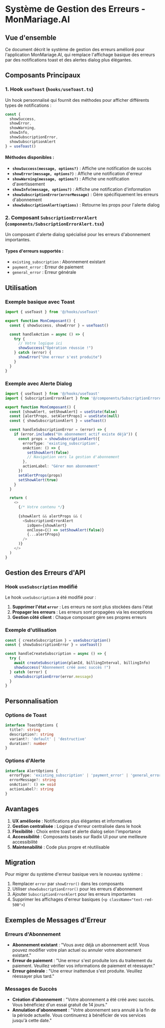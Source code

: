 # Système de Gestion des Erreurs - MonMariage.AI

## Vue d'ensemble

Ce document décrit le système de gestion des erreurs amélioré pour l'application MonMariage.AI, qui remplace l'affichage basique des erreurs par des notifications toast et des alertes dialog plus élégantes.

## Composants Principaux

### 1. Hook `useToast` (`hooks/useToast.ts`)

Un hook personnalisé qui fournit des méthodes pour afficher différents types de notifications :

```typescript
const { 
  showSuccess, 
  showError, 
  showWarning, 
  showInfo, 
  showSubscriptionError,
  showSubscriptionAlert 
} = useToast()
```

#### Méthodes disponibles :

- **`showSuccess(message, options?)`** : Affiche une notification de succès
- **`showError(message, options?)`** : Affiche une notification d'erreur
- **`showWarning(message, options?)`** : Affiche une notification d'avertissement
- **`showInfo(message, options?)`** : Affiche une notification d'information
- **`showSubscriptionError(errorMessage)`** : Gère spécifiquement les erreurs d'abonnement
- **`showSubscriptionAlert(options)`** : Retourne les props pour l'alerte dialog

### 2. Composant `SubscriptionErrorAlert` (`components/SubscriptionErrorAlert.tsx`)

Un composant d'alerte dialog spécialisé pour les erreurs d'abonnement importantes.

#### Types d'erreurs supportés :

- `existing_subscription` : Abonnement existant
- `payment_error` : Erreur de paiement
- `general_error` : Erreur générale

## Utilisation

### Exemple basique avec Toast

```typescript
import { useToast } from '@/hooks/useToast'

export function MonComposant() {
  const { showSuccess, showError } = useToast()

  const handleAction = async () => {
    try {
      // Votre logique ici
      showSuccess("Opération réussie !")
    } catch (error) {
      showError("Une erreur s'est produite")
    }
  }
}
```

### Exemple avec Alerte Dialog

```typescript
import { useToast } from '@/hooks/useToast'
import { SubscriptionErrorAlert } from '@/components/SubscriptionErrorAlert'

export function MonComposant() {
  const [showAlert, setShowAlert] = useState(false)
  const [alertProps, setAlertProps] = useState(null)
  const { showSubscriptionAlert } = useToast()

  const handleSubscriptionError = (error) => {
    if (error.includes("Un abonnement actif existe déjà")) {
      const props = showSubscriptionAlert({
        errorType: 'existing_subscription',
        onAction: () => {
          setShowAlert(false)
          // Navigation vers la gestion d'abonnement
        },
        actionLabel: "Gérer mon abonnement"
      })
      setAlertProps(props)
      setShowAlert(true)
    }
  }

  return (
    <>
      {/* Votre contenu */}
      
      {showAlert && alertProps && (
        <SubscriptionErrorAlert
          isOpen={showAlert}
          onClose={() => setShowAlert(false)}
          {...alertProps}
        />
      )}
    </>
  )
}
```

## Gestion des Erreurs d'API

### Hook `useSubscription` modifié

Le hook `useSubscription` a été modifié pour :

1. **Supprimer l'état `error`** : Les erreurs ne sont plus stockées dans l'état
2. **Propager les erreurs** : Les erreurs sont propagées via les exceptions
3. **Gestion côté client** : Chaque composant gère ses propres erreurs

### Exemple d'utilisation

```typescript
const { createSubscription } = useSubscription()
const { showSubscriptionError } = useToast()

const handleCreateSubscription = async () => {
  try {
    await createSubscription(planId, billingInterval, billingInfo)
    showSuccess("Abonnement créé avec succès !")
  } catch (error) {
    showSubscriptionError(error.message)
  }
}
```

## Personnalisation

### Options de Toast

```typescript
interface ToastOptions {
  title?: string
  description?: string
  variant?: 'default' | 'destructive'
  duration?: number
}
```

### Options d'Alerte

```typescript
interface AlertOptions {
  errorType: 'existing_subscription' | 'payment_error' | 'general_error'
  errorMessage?: string
  onAction?: () => void
  actionLabel?: string
}
```

## Avantages

1. **UX améliorée** : Notifications plus élégantes et informatives
2. **Gestion centralisée** : Logique d'erreur centralisée dans le hook
3. **Flexibilité** : Choix entre toast et alerte dialog selon l'importance
4. **Accessibilité** : Composants basés sur Radix UI pour une meilleure accessibilité
5. **Maintenabilité** : Code plus propre et réutilisable

## Migration

Pour migrer du système d'erreur basique vers le nouveau système :

1. Remplacer `error` par `showError()` dans les composants
2. Utiliser `showSubscriptionError()` pour les erreurs d'abonnement
3. Ajouter `SubscriptionErrorAlert` pour les erreurs importantes
4. Supprimer les affichages d'erreur basiques (`<p className="text-red-500">`)

## Exemples de Messages d'Erreur

### Erreurs d'Abonnement

- **Abonnement existant** : "Vous avez déjà un abonnement actif. Vous pouvez modifier votre plan actuel ou annuler votre abonnement existant."
- **Erreur de paiement** : "Une erreur s'est produite lors du traitement du paiement. Veuillez vérifier vos informations de paiement et réessayer."
- **Erreur générale** : "Une erreur inattendue s'est produite. Veuillez réessayer plus tard."

### Messages de Succès

- **Création d'abonnement** : "Votre abonnement a été créé avec succès. Vous bénéficiez d'un essai gratuit de 14 jours."
- **Annulation d'abonnement** : "Votre abonnement sera annulé à la fin de la période actuelle. Vous continuerez à bénéficier de vos services jusqu'à cette date." 